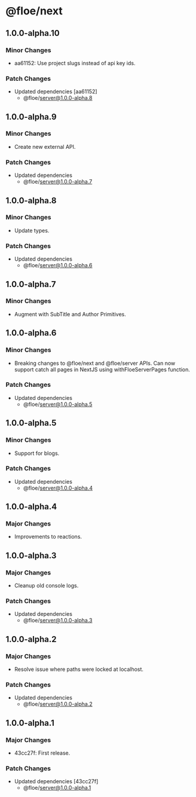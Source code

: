 # @floe/next

## 1.0.0-alpha.10

### Minor Changes

- aa61152: Use project slugs instead of api key ids.

### Patch Changes

- Updated dependencies [aa61152]
  - @floe/server@1.0.0-alpha.8

## 1.0.0-alpha.9

### Minor Changes

- Create new external API.

### Patch Changes

- Updated dependencies
  - @floe/server@1.0.0-alpha.7

## 1.0.0-alpha.8

### Minor Changes

- Update types.

### Patch Changes

- Updated dependencies
  - @floe/server@1.0.0-alpha.6

## 1.0.0-alpha.7

### Minor Changes

- Augment with SubTitle and Author Primitives.

## 1.0.0-alpha.6

### Minor Changes

- Breaking changes to @floe/next and @floe/server APIs. Can now support catch all pages in NextJS using withFloeServerPages function.

### Patch Changes

- Updated dependencies
  - @floe/server@1.0.0-alpha.5

## 1.0.0-alpha.5

### Minor Changes

- Support for blogs.

### Patch Changes

- Updated dependencies
  - @floe/server@1.0.0-alpha.4

## 1.0.0-alpha.4

### Major Changes

- Improvements to reactions.

## 1.0.0-alpha.3

### Major Changes

- Cleanup old console logs.

### Patch Changes

- Updated dependencies
  - @floe/server@1.0.0-alpha.3

## 1.0.0-alpha.2

### Major Changes

- Resolve issue where paths were locked at localhost.

### Patch Changes

- Updated dependencies
  - @floe/server@1.0.0-alpha.2

## 1.0.0-alpha.1

### Major Changes

- 43cc27f: First release.

### Patch Changes

- Updated dependencies [43cc27f]
  - @floe/server@1.0.0-alpha.1
